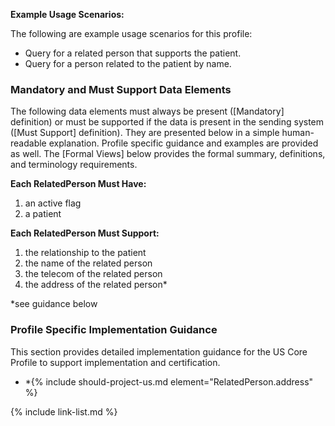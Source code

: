 

**Example Usage Scenarios:**

The following are example usage scenarios for this profile:

- Query for a related person that supports the patient.
- Query for a person related to the patient by name.

### Mandatory and Must Support Data Elements

The following data elements must always be present ([Mandatory] definition) or must be supported if the data is present in the sending system ([Must Support] definition). They are presented below in a simple human-readable explanation. Profile specific guidance and examples are provided as well. The [Formal Views] below provides the formal summary, definitions, and terminology requirements.

**Each RelatedPerson Must Have:**

1. an active flag
2. a patient

**Each RelatedPerson Must Support:**

1. the relationship to the patient
2. the name of the related person
3. the telecom of the related person
4. the address of the related person*

*see guidance below

### Profile Specific Implementation Guidance

This section provides detailed implementation guidance for the US Core Profile to support implementation and certification.

- \*{% include should-project-us.md element="RelatedPerson.address" %}

{% include link-list.md %}

